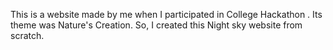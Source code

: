 This is a website made by me when I participated in College Hackathon . Its theme was Nature's Creation. So, I created this Night sky website from scratch.
